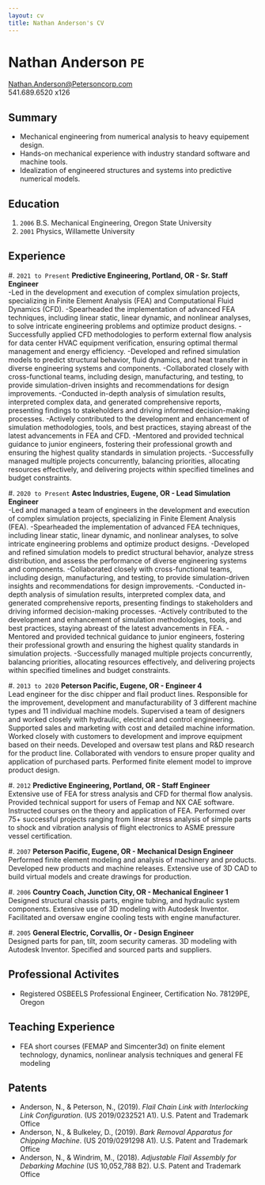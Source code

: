 ```yaml
---
layout: cv
title: Nathan Anderson's CV
---
```

# Nathan Anderson `PE`

Nathan.Anderson@Petersoncorp.com  
541.689.6520 x126

## Summary

- Mechanical engineering from numerical analysis to heavy equipement design.
- Hands-on mechanical experience with industry standard software and machine tools.
- Idealization of engineered structures and systems into predictive numerical models.

## Education

1. `2006` B.S. Mechanical Engineering, Oregon State University
2. `2001` Physics, Willamette University

## Experience
#. `2021 to Present`  **Predictive Engineering, Portland, OR - Sr. Staff Engineer**  
-Led in the development and execution of complex simulation projects, specializing in Finite Element Analysis (FEA) and Computational Fluid Dynamics (CFD).
-Spearheaded the implementation of advanced FEA techniques, including linear static, linear dynamic, and nonlinear analyses, to solve intricate engineering problems and optimize product designs.
-Successfully applied CFD methodologies to perform external flow analysis for data center HVAC equipment verification, ensuring optimal thermal management and energy efficiency.
-Developed and refined simulation models to predict structural behavior, fluid dynamics, and heat transfer in diverse engineering systems and components.
-Collaborated closely with cross-functional teams, including design, manufacturing, and testing, to provide simulation-driven insights and recommendations for design improvements.
-Conducted in-depth analysis of simulation results, interpreted complex data, and generated comprehensive reports, presenting findings to stakeholders and driving informed decision-making processes.
-Actively contributed to the development and enhancement of simulation methodologies, tools, and best practices, staying abreast of the latest advancements in FEA and CFD.
-Mentored and provided technical guidance to junior engineers, fostering their professional growth and ensuring the highest quality standards in simulation projects.
-Successfully managed multiple projects concurrently, balancing priorities, allocating resources effectively, and delivering projects within specified timelines and budget constraints.

#. `2020 to Present`  **Astec Industries, Eugene, OR - Lead Simulation Engineer**  
-Led and managed a team of engineers in the development and execution of complex simulation projects, specializing in Finite Element Analysis (FEA).
-Spearheaded the implementation of advanced FEA techniques, including linear static, linear dynamic, and nonlinear analyses, to solve intricate engineering problems and optimize product designs.
-Developed and refined simulation models to predict structural behavior, analyze stress distribution, and assess the performance of diverse engineering systems and components.
-Collaborated closely with cross-functional teams, including design, manufacturing, and testing, to provide simulation-driven insights and recommendations for design improvements.
-Conducted in-depth analysis of simulation results, interpreted complex data, and generated comprehensive reports, presenting findings to stakeholders and driving informed decision-making processes.
-Actively contributed to the development and enhancement of simulation methodologies, tools, and best practices, staying abreast of the latest advancements in FEA.
-Mentored and provided technical guidance to junior engineers, fostering their professional growth and ensuring the highest quality standards in simulation projects.
-Successfully managed multiple projects concurrently, balancing priorities, allocating resources effectively, and delivering projects within specified timelines and budget constraints.

#. `2013 to 2020`  **Peterson Pacific, Eugene, OR - Engineer 4**  
 Lead engineer for the disc chipper and flail product lines.  Responsible for the improvement, development and manufacturability of 3 different machine types and 11 individual machine models.  Supervised a team of designers and worked closely with hydraulic, electrical and control engineering.  Supported sales and marketing with cost and detailed machine information.  Worked closely with customers to development and improve equipment based on their needs.  Developed and oversaw test plans and R&D research for the product line.  Collaborated with vendors to ensure proper quality and application of purchased parts.  Performed finite element model to improve product design.
  
#. `2012`  **Predictive Engineering, Portland, OR - Staff Engineer**  
 Extensive use of FEA for stress analysis and CFD for thermal flow analysis.  Provided technical support for users of Femap and NX CAE software.  Instructed courses on the theory and application of FEA.  Performed over 75+ successful projects ranging from linear stress analysis of simple parts to shock and vibration analysis of flight electronics to ASME pressure vessel certification.

#. `2007`  **Peterson Pacific, Eugene, OR - Mechanical Design Engineer**  
 Performed finite element modeling and analysis of machinery and products.  Developed new products and machine releases.  Extensive use of 3D CAD to build virtual models and create drawings for production.

#. `2006`  **Country Coach, Junction City, OR - Mechanical Engineer 1**  
 Designed structural chassis parts, engine tubing, and hydraulic system components.  Extensive use of 3D modeling with Autodesk Inventor. Facilitated and oversaw engine cooling tests with engine manufacturer.

#. `2005`  **General Electric, Corvallis, Or - Design Engineer**  
 Designed parts for pan, tilt, zoom security cameras.  3D modeling with Autodesk Inventor.  Specified and sourced parts and suppliers.

## Professional Activites

- Registered OSBEELS Professional Engineer, Certification No. 78129PE, Oregon

## Teaching Experience

- FEA short courses (FEMAP and Simcenter3d) on finite element technology, dynamics, nonlinear analysis techniques and general FE modeling

## Patents

- Anderson, N., & Peterson, N., (2019). *Flail Chain Link with Interlocking Link Configuration*. (US 2019/0232521 A1). U.S. Patent and Trademark Office
- Anderson, N., & Bulkeley, D., (2019). *Bark Removal Apparatus for Chipping Machine*. (US 2019/0291298 A1). U.S. Patent and Trademark Office
- Anderson, N., & Windrim, M., (2018). *Adjustable Flail Assembly for Debarking Machine* (US 10,052,788 B2). U.S. Patent and Trademark Office
